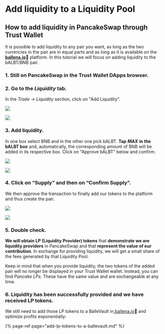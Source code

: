 # Add liquidity to a Liquidity Pool

## How to add liquidity in PancakeSwap through Trust Wallet

It is possible to add liquidity to any pair you want, as long as the two currencies in the pair are in equal parts and as long as it is available on the[ **ballena.io**](https://app.ballena.io/)**🐋** platform. In this tutorial we will focus on adding liquidity to the bALBT/BNB pair.

### **1. Still on PancakeSwap in the Trust Wallet DApps browser.**

### **2. Go to the** _**Liquidity**_ **tab.**

In the _Trade → Liquidity_ section, click on "Add Liquidity".



![](../../../../../../.gitbook/assets/photo6003629256741074154%20%281%29%20%281%29.jpg)

![](../../../../../../.gitbook/assets/photo6003629256741074153%20%281%29%20%281%29.jpg)



### **3. Add liquidity.**

In one box select BNB and in the other one pick bALBT. **Tap** _**MAX**_ **in the bALBT box** and, automatically, the corresponding amount of BNB will be added in its respective box. Click on "Approve bALBT" below and confirm.



![](../../../../../../.gitbook/assets/photo6003629256741074152%20%282%29%20%281%29.jpg)

![](../../../../../../.gitbook/assets/photo6003629256741074151%20%281%29.jpg)



### **4. Click on “Supply” and then on “Confirm Supply”.**

We then approve the transaction to finally add our tokens to the platform and thus create the pair.



![](../../../../../../.gitbook/assets/photo6003629256741074150.jpg)

![](../../../../../../.gitbook/assets/photo6003629256741074188%20%281%29.jpg)



### **5. Double check.**

**We will obtain LP \(Liquidity Provider\) tokens** that **demonstrate we are liquidity providers** in PancakeSwap and that **represent the value of our contribution**. In exchange for providing liquidity, we will get a small share of the fees generated by that Liquidity Pool.

Keep in mind that when you provide liquidity, the two tokens of the added pair will no longer be displayed in your Trust Wallet wallet. Instead, you can find _Pancake LPs_. These have the same value and are exchangeable at any time.

### **6. Liquidity has been successfully provided and we have received LP tokens.**

We still need to add those LP tokens to a BalleVault in[ ballena.io](https://app.ballena.io/)🐋 and optimize profits exponentially:

{% page-ref page="add-lp-tokens-to-a-ballevault.md" %}





